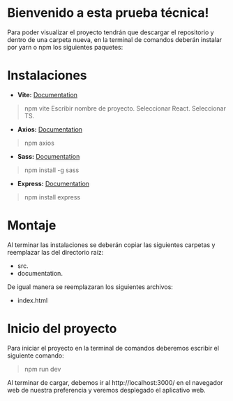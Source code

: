 # Bienvenido a esta prueba técnica!
Para poder visualizar el proyecto tendrán que descargar el repositorio y dentro de una carpeta nueva,  en la terminal de comandos deberán instalar por yarn o npm los siguientes paquetes:

# Instalaciones
 - **Vite:**  [Documentation](https://vitejs.dev/guide/)

> npm vite
> Escribir nombre de proyecto.
> Seleccionar React.
>Seleccionar TS.

- **Axios:** [Documentation](https://axios-http.com/docs/intro)
> npm axios

- **Sass:** [Documentation](https://sass-lang.com/install)
> npm install -g sass

- **Express:** [Documentation](http://expressjs.com/en/starter/installing.html)
> npm install express

# Montaje
Al terminar las instalaciones se deberán copiar las siguientes carpetas y reemplazar las del directorio raíz:
- src.
- documentation.

De igual manera se reemplazaran los siguientes archivos:
- index.html

# Inicio del proyecto
Para iniciar el proyecto en la terminal de comandos deberemos escribir el siguiente comando:
> npm run dev

Al terminar de cargar, debemos ir al http://localhost:3000/ en el navegador web de nuestra preferencia y veremos desplegado el aplicativo web.
